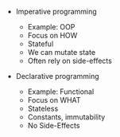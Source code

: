 - Imperative programming
  - Example: OOP
  - Focus on HOW
  - Stateful
  - We can mutate state
  - Often rely on side-effects

- Declarative programming
  - Example: Functional
  - Focus on WHAT
  - Stateless
  - Constants, immutability
  - No Side-Effects
